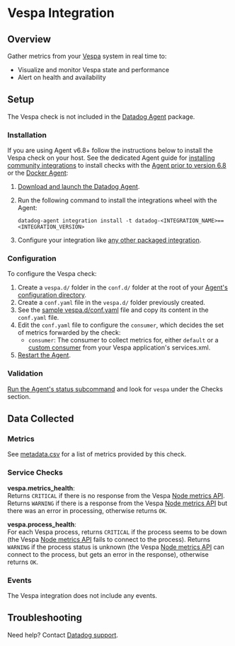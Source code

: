 # Vespa Integration

## Overview

Gather metrics from your [Vespa][1] system in real time to:

- Visualize and monitor Vespa state and performance
- Alert on health and availability

## Setup

The Vespa check is not included in the [Datadog Agent][2] package.

### Installation

If you are using Agent v6.8+ follow the instructions below to install the Vespa check on your host. See the dedicated Agent guide for [installing community integrations][3] to install checks with the [Agent prior to version 6.8][4] or the [Docker Agent][5]:

1. [Download and launch the Datadog Agent][2].
2. Run the following command to install the integrations wheel with the Agent:

   ```shell
   datadog-agent integration install -t datadog-<INTEGRATION_NAME>==<INTEGRATION_VERSION>
   ```
3. Configure your integration like [any other packaged integration][6].

### Configuration

To configure the Vespa check:

1. Create a `vespa.d/` folder in the `conf.d/` folder at the root of your [Agent's configuration directory][8].
2. Create a `conf.yaml` file in the `vespa.d/` folder previously created.
3. See the [sample vespa.d/conf.yaml][10] file and copy its content in the `conf.yaml` file.
4. Edit the `conf.yaml` file to configure the `consumer`, which decides the set of metrics forwarded by the check:
   - `consumer`: The consumer to collect metrics for, either `default` or a [custom consumer][11]
     from your Vespa application's services.xml.
5. [Restart the Agent][3].

### Validation

[Run the Agent's status subcommand][4] and look for `vespa` under the Checks section.

## Data Collected

### Metrics

See [metadata.csv][6] for a list of metrics provided by this check.

### Service Checks

**vespa.metrics_health**:<br>
Returns `CRITICAL` if there is no response from the Vespa [Node metrics API][10]. Returns `WARNING` if there is a
response from the Vespa [Node metrics API][10] but there was an error in processing, otherwise returns `OK`.

**vespa.process_health**:<br>
For each Vespa process, returns `CRITICAL` if the process seems to be down (the Vespa [Node metrics API][10] fails to connect to the process).
Returns `WARNING` if the process status is unknown (the Vespa [Node metrics API][10] can connect to the process, but
gets an error in the response), otherwise returns `OK`.

### Events

The Vespa integration does not include any events.

## Troubleshooting

Need help? Contact [Datadog support][5].

[1]: https://vespa.ai/
[2]: https://app.datadoghq.com/account/settings#agent
[3]: https://docs.datadoghq.com/agent/guide/agent-commands/#start-stop-and-restart-the-agent
[4]: https://docs.datadoghq.com/agent/guide/agent-commands/#agent-status-and-information
[5]: https://docs.datadoghq.com/help/
[6]: https://docs.datadoghq.com/getting_started/integrations/
[7]: https://github.com/DataDog/integrations-extras/blob/master/vespa/metadata.csv
[8]: https://docs.datadoghq.com/agent/guide/agent-configuration-files/#agent-configuration-directory
[9]: https://docs.vespa.ai/documentation/reference/services-admin.html#metrics
[10]: https://github.com/DataDog/integrations-extras/blob/master/vespa/datadog_checks/vespa/data/conf.yaml.example
[11]: https://docs.vespa.ai/documentation/reference/metrics.html#node-metrics-api
